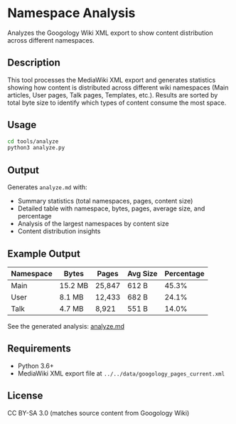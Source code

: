 # Namespace Analysis

Analyzes the Googology Wiki XML export to show content distribution across different namespaces.

## Description

This tool processes the MediaWiki XML export and generates statistics showing how content is distributed across different wiki namespaces (Main articles, User pages, Talk pages, Templates, etc.). Results are sorted by total byte size to identify which types of content consume the most space.

## Usage

```bash
cd tools/analyze
python3 analyze.py
```

## Output

Generates `analyze.md` with:
- Summary statistics (total namespaces, pages, content size)
- Detailed table with namespace, bytes, pages, average size, and percentage
- Analysis of the largest namespaces by content size
- Content distribution insights

## Example Output

| Namespace | Bytes | Pages | Avg Size | Percentage |
|-----------|-------|-------|----------|------------|
| Main | 15.2 MB | 25,847 | 612 B | 45.3% |
| User | 8.1 MB | 12,433 | 682 B | 24.1% |
| Talk | 4.7 MB | 8,921 | 551 B | 14.0% |

See the generated analysis: [analyze.md](analyze.md)

## Requirements

- Python 3.6+
- MediaWiki XML export file at `../../data/googology_pages_current.xml`

## License

CC BY-SA 3.0 (matches source content from Googology Wiki)